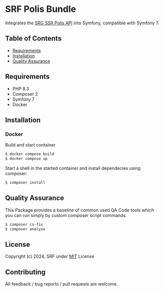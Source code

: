 # SRF Polis Bundle

Integrates the [SRG SSR Polis API](https://developer.srgssr.ch/api-catalog/srgssr-polis) into Symfony, compatible with Symfony 7.

## Table of Contents

- [Requirements](#requirements)
- [Installation](#installation)
- [Quality Assurance](#quality-assurance)

## Requirements
- PHP 8.3
- Composer 2
- Symfony 7
- Docker

## Installation

### Docker

Build and start container
```sh
$ docker compose build
$ docker compose up
```

Start a shell in the started container and install dependecies using composer:
```sh
$ composer install
```

## Quality Assurance

This Package provides a baseline of common used QA Code tools which you can run simply by custom composer script commands.
```sh
$ composer cs-fix
$ composer analyse
```

## License

Copyright (c) 2024, SRF under [MIT](LICENSE) License

## Contributing

All feedback / bug reports / pull requests are welcome.
